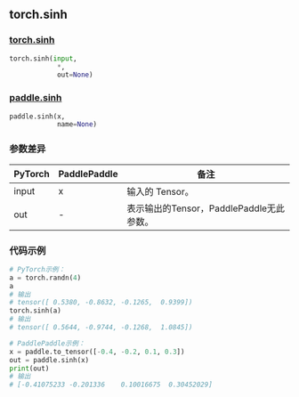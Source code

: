 ## torch.sinh
### [torch.sinh](https://pytorch.org/docs/stable/generated/torch.sinh.html?highlight=sinh#torch.sinh)

```python
torch.sinh(input, 
            *, 
            out=None)
```

### [paddle.sinh](https://www.paddlepaddle.org.cn/documentation/docs/zh/api/paddle/sinh_cn.html#sinh)

```python
paddle.sinh(x, 
            name=None)
```

### 参数差异
| PyTorch       | PaddlePaddle | 备注                                                   |
| ------------- | ------------ | ------------------------------------------------------ |
| input         | x            | 输入的 Tensor。                                      |
| out           | -            | 表示输出的Tensor，PaddlePaddle无此参数。               |


### 代码示例
``` python
# PyTorch示例：
a = torch.randn(4)
a
# 输出
# tensor([ 0.5380, -0.8632, -0.1265,  0.9399])
torch.sinh(a)
# 输出
# tensor([ 0.5644, -0.9744, -0.1268,  1.0845])
```

``` python
# PaddlePaddle示例：
x = paddle.to_tensor([-0.4, -0.2, 0.1, 0.3])
out = paddle.sinh(x)
print(out)
# 输出
# [-0.41075233 -0.201336    0.10016675  0.30452029]
```
